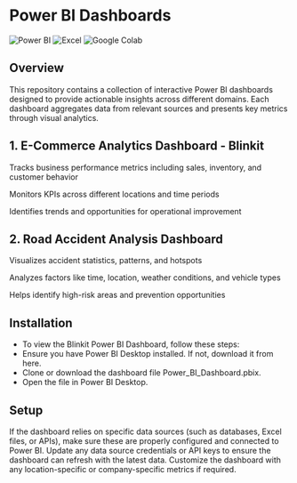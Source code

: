 # Power BI Dashboards
![Power BI](https://img.shields.io/badge/Power%20BI-F2C811?logo=powerbi&logoColor=black) ![Excel](https://img.shields.io/badge/Excel-217346?logo=microsoftexcel&logoColor=white) ![Google Colab](https://img.shields.io/badge/Google%20Colab-F9AB00?logo=googlecolab&logoColor=black)
## Overview
This repository contains a collection of interactive Power BI dashboards designed to provide actionable insights across different domains. Each dashboard aggregates data from relevant sources and presents key metrics through visual analytics.
## 1. E-Commerce Analytics Dashboard - Blinkit
Tracks business performance metrics including sales, inventory, and customer behavior

Monitors KPIs across different locations and time periods

Identifies trends and opportunities for operational improvement

## 2. Road Accident Analysis Dashboard
Visualizes accident statistics, patterns, and hotspots

Analyzes factors like time, location, weather conditions, and vehicle types

Helps identify high-risk areas and prevention opportunities

## Installation
- To view the Blinkit Power BI Dashboard, follow these steps:
- Ensure you have Power BI Desktop installed. If not, download it from here.
- Clone or download the dashboard file Power_BI_Dashboard.pbix.
- Open the file in Power BI Desktop.

## Setup
If the dashboard relies on specific data sources (such as databases, Excel files, or APIs), make sure these are properly configured and connected to Power BI.
Update any data source credentials or API keys to ensure the dashboard can refresh with the latest data.
Customize the dashboard with any location-specific or company-specific metrics if required.
